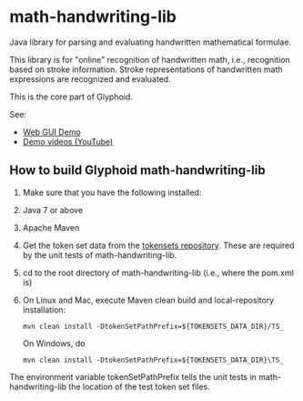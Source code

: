 # math-handwriting-lib
Java library for parsing and evaluating handwritten mathematical formulae. 

This library is for "online" recognition of handwritten math, i.e., recognition based on stroke information. Stroke representations of handwritten math expressions are recognized and evaluated. 

This is the core part of Glyphoid.

See:
* [Web GUI Demo](http://scai.io/glyphoid/)
* [Demo videos (YouTube)](https://www.youtube.com/watch?v=9LFmDcpyZ0w&list=PLcUSYoM0otQi4qCaO5uzluG8ww69kgepc)


## How to build Glyphoid math-handwriting-lib
1. Make sure that you have the following installed:
  1. Java 7 or above
  2. Apache Maven
2. Get the token set data from the [tokensets repository](https://github.com/Glyphoid/tokensets). These are required by the unit tests of math-handwriting-lib.
3. cd to the root directory of math-handwriting-lib (i.e., where the pom.xml is)
4. On Linux and Mac, execute Maven clean build and local-repository installation: 

    `mvn clean install -DtokenSetPathPrefix=${TOKENSETS_DATA_DIR}/TS_`

    On Windows, do

    `mvn clean install -DtokenSetPathPrefix=${TOKENSETS_DATA_DIR}\TS_`

The environment variable tokenSetPathPrefix tells the unit tests in math-handwriting-lib the location of the test token set files. 
